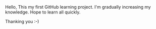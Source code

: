 Hello,
This my first GitHub learning project.
I'm gradually increasing my knowledge.
Hope to learn all quickly.

Thanking you :-)
